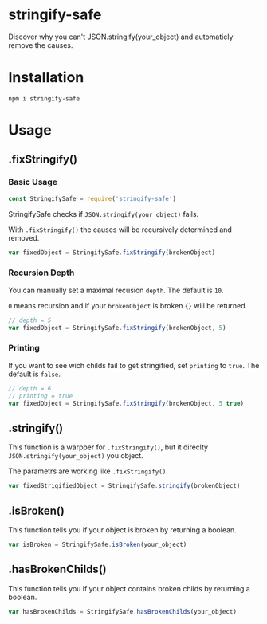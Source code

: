 # stringify-safe
Discover why you can't JSON.stringify(your_object) and automaticly remove the causes.

# Installation
```shell
npm i stringify-safe
```

# Usage
## .fixStringify()
### Basic Usage
```javascript
const StringifySafe = require('stringify-safe')
```
StringifySafe checks if `JSON.stringify(your_object)` fails.

With `.fixStringify()` the causes will be recursively determined and removed.

```javascript
var fixedObject = StringifySafe.fixStringify(brokenObject)
```

### Recursion Depth

You can manually set a maximal recusion `depth`.
The default is `10`.

`0` means recursion and if your `brokenObject` is broken `{}` will be returned.

```javascript
// depth = 5
var fixedObject = StringifySafe.fixStringify(brokenObject, 5)
```
### Printing

If you want to see wich childs fail to get stringified, set `printing` to `true`.
The default is `false`.

```javascript
// depth = 6
// printing = true
var fixedObject = StringifySafe.fixStringify(brokenObject, 5 true)
```
## .stringify()
This function is a warpper for `.fixStringify()`, but it direclty `JSON.stringify(your_object)` you object.

The parametrs are working like `.fixStringify()`.

```javascript
var fixedStrigifiedObject = StringifySafe.stringify(brokenObject)
```
## .isBroken()

This function tells you if your object is broken by returning a boolean.

```javascript
var isBroken = StringifySafe.isBroken(your_object)
```

## .hasBrokenChilds()

This function tells you if your object contains broken childs by returning a boolean.

```javascript
var hasBrokenChilds = StringifySafe.hasBrokenChilds(your_object)
```
